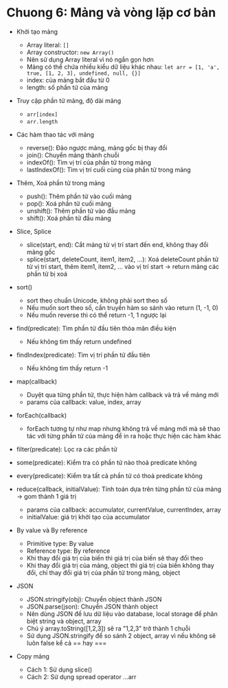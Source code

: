 # Chuong 6: Mảng và vòng lặp cơ bản

- Khởi tạo mảng
  - Array literal: `[]`
  - Array constructor: `new Array()`
  - Nên sử dụng Array literal vì nó ngắn gọn hơn
  - Mảng có thể chứa nhiều kiểu dữ liệu khác nhau: `let arr = [1, 'a', true, [1, 2, 3], undefined, null, {}]`
  - index: của mảng bắt đầu từ 0
  - length: số phần tử của mảng
- Truy cập phần tử mảng, độ dài mảng
  - `arr[index]`
  - `arr.length`
- Các hàm thao tác với mảng
  - reverse(): Đảo ngược mảng, mảng gốc bị thay đổi
  - join(): Chuyển mảng thành chuỗi
  - indexOf(): Tìm vị trí của phần tử trong mảng
  - lastIndexOf(): Tìm vị trí cuối cùng của phần tử trong mảng
- Thêm, Xoá phần tử trong mảng
  - push(): Thêm phần tử vào cuối mảng
  - pop(): Xoá phần tử cuối mảng
  - unshift(): Thêm phần tử vào đầu mảng
  - shift(): Xoá phần tử đầu mảng
- Slice, Splice
  - slice(start, end): Cắt mảng từ vị trí start đến end, không thay đổi mảng gốc
  - splice(start, deleteCount, item1, item2, ...): Xoá deleteCount phần tử từ vị trí start, thêm item1, item2, ... vào vị trí start -> return mảng các phần tử bị xoá
- sort()
  - sort theo chuẩn Unicode, không phải sort theo số
  - Nếu muốn sort theo số, cần truyền hàm so sánh vào return (1, -1, 0)
  - Nếu muốn reverse thì có thể return -1, 1 ngược lại
- find(predicate): Tìm phần tử đầu tiên thỏa mãn điều kiện
  - Nếu không tìm thấy return undefined
- findIndex(predicate): Tìm vị trí phần tử đầu tiên

  - Nếu không tìm thấy return -1

- map(callback)
  - Duyệt qua từng phần tử, thực hiện hàm callback và trả về mảng mới
  - params của callback: value, index, array
- forEach(callback)
  - forEach tương tự như map nhưng không trả về mảng mới mà sẽ thao tác với từng phần tử của mảng để in ra hoặc thực hiện các hàm khác
- filter(predicate): Lọc ra các phần tử
- some(predicate): Kiểm tra có phần tử nào thoả predicate không
- every(predicate): Kiểm tra tất cả phần tử có thoả predicate không
- reduce(callback, initialValue): Tính toán dựa trên từng phần tử của mảng -> gom thành 1 giá trị

  - params của callback: accumulator, currentValue, currentIndex, array
  - initialValue: giá trị khởi tạo của accumulator

- By value và By reference

  - Primitive type: By value
  - Reference type: By reference
  - Khi thay đổi giá trị của biến thì giá trị của biến sẽ thay đổi theo
  - Khi thay đổi giá trị của mảng, object thì giá trị của biến không thay đổi, chỉ thay đổi giá trị của phần tử trong mảng, object

- JSON

  - JSON.stringify(obj): Chuyển object thành JSON
  - JSON.parse(json): Chuyển JSON thành object
  - Nên dùng JSON để lưu dữ liệu vào database, local storage để phân biệt string và object, array
  - Chú ý array.toString([1,2,3]) sẽ ra "1,2,3" trở thành 1 chuỗi
  - Sử dụng JSON.stringify để so sánh 2 object, array vì nếu không sẽ luôn false kể cả == hay ===

- Copy mảng
  - Cách 1: Sử dụng slice()
  - Cách 2: Sử dụng spread operator ...arr
